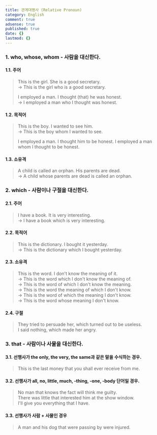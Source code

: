 ```yaml
---
title: 관계대명사 (Relative Pronoun)
category: English
comment: true
adsense: true
published: true
date: {}
lastmod: {}
---
```

### 1. who, whose, whom - 사람을 대신한다.

#### 1.1. 주어

> This is the girl. She is a good secretary. <br>
> -> This is the girl who is a good secretary.
>
> I employed a man. I thought (that) he was honest. <br>
> -> I employed a man who I thought was honest.

#### 1.2. 목적어

> This is the boy. I wanted to see him. <br>
> -> This is the boy whom I wanted to see.
>
> I employed a man. I thought him to be honest.
> I employed a man whom I thought to be honest.

#### 1.3. 소유격

> A child is called an orphan. His parents are dead. <br>
> -> A child whose parents are dead is called an orphan.

### 2. which - 사람이나 구절을 대신한다.

#### 2.1. 주어

> I have a book. It is very interesting. <br>
> -> I have a book which is very interesting.

#### 2.2. 목적어

> This is the dictionary. I bought it yesterday. <br>
> -> This is the dictionary which I bought yesterday.

#### 2.3. 소유격

> This is the word. I don't know the meaning of it. <br>
> -> This is the word which I don't know the meaning of. <br>
> -> This is the word of which I don't know the meaning. <br>
> -> This is the word the meaning of which I don't know. <br>
> -> This is the word of which the meaning I don't know. <br>
> -> This is the word whose meaning I don't know.

#### 2.4. 구절

> They tried to persuade her, which turned out to be useless. <br>
> I said nothing, which made her angry.

### 3. that - 사람이나 사물을 대신한다.

#### 3.1. 선행사가 the only, the very, the same과 같은 말을 수식하는 경우.

> This is the last money that you shall ever receive from me.

#### 3.2. 선행사가 all, no, little, much, -thing, -one, -body 단어일 경우.

> No man that knows the fact will think me guilty. <br>
> There was little that interested him at the show window. <br>
> I'll give you everything that I have.

#### 3.3. 선행사가 사람 + 사물인 경우

> A man and his dog that were passing by were injured.
